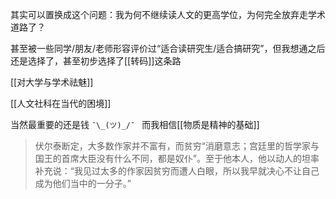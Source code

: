 ---
---

其实可以置换成这个问题：我为何不继续读人文的更高学位，为何完全放弃走学术道路了？

甚至被一些同学/朋友/老师形容评价过“适合读研究生/适合搞研究”，但我想通之后还是选择了，甚至初步选择了[[转码]]这条路

[[对大学与学术祛魅]]

[[人文社科在当代的困境]]

当然最重要的还是钱 `¯\_(ツ)_/¯ ` 而我相信[[物质是精神的基础]]

> 伏尔泰断定，大多数作家并不富有，而贫穷“消磨意志；宫廷里的哲学家与国王的首席大臣没有什么不同，都是奴仆”。至于他本人，他以动人的坦率补充说：“我见过太多的作家因贫穷而遭人白眼，所以我早就决心不让自己成为他们当中的一分子。”